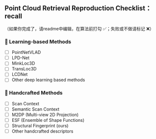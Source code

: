 ## Point Cloud Retrieval Reproduction Checklist： recall
（如果你完成了，请readme中编辑，在算法前打勾 ✅；失败或不做请标记 ❌）
### 🔹 Learning-based Methods
- [ ] PointNetVLAD
- [ ] LPD-Net
- [ ] MinkLoc3D
- [ ] TransLoc3D
- [ ] LCDNet
- [ ] Other deep learning based methods

### 🔹 Handcrafted Methods
- [ ] Scan Context
- [ ] Semantic Scan Context
- [ ] M2DP (Multi-view 2D Projection)
- [ ] ESF (Ensemble of Shape Functions)
- [ ] Structural Fingerprint (ours)
- [ ] Other handcrafted descriptors
